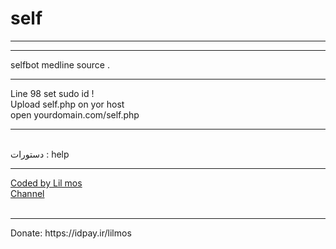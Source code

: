 # self</br>
<hr>
<hr>
selfbot medline source . 
</br>

<hr>
Line 98 set sudo id ! </br>
Upload self.php on yor host  </br>
open yourdomain.com/self.php </br>
<hr></br>
دستورات : help 
<hr>

[Coded by Lil mos](https://t.me/lil_mos)</br>
[Channel](https://t.me/FoxTeam01)</br>
</br>
<hr>
Donate: https://idpay.ir/lilmos

